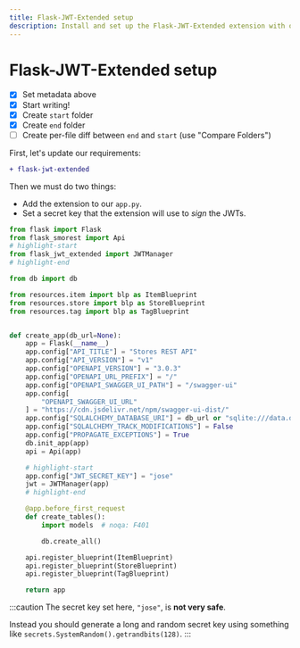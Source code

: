```yaml
---
title: Flask-JWT-Extended setup
description: Install and set up the Flask-JWT-Extended extension with our REST API.
---
```


# Flask-JWT-Extended setup

- [x] Set metadata above
- [x] Start writing!
- [x] Create `start` folder
- [x] Create `end` folder
- [ ] Create per-file diff between `end` and `start` (use "Compare Folders")

First, let's update our requirements:

```diff title="requirements.txt"
+ flask-jwt-extended
```

Then we must do two things:

- Add the extension to our `app.py`.
- Set a secret key that the extension will use to _sign_ the JWTs.

```python title="app.py"
from flask import Flask
from flask_smorest import Api
# highlight-start
from flask_jwt_extended import JWTManager
# highlight-end

from db import db

from resources.item import blp as ItemBlueprint
from resources.store import blp as StoreBlueprint
from resources.tag import blp as TagBlueprint


def create_app(db_url=None):
    app = Flask(__name__)
    app.config["API_TITLE"] = "Stores REST API"
    app.config["API_VERSION"] = "v1"
    app.config["OPENAPI_VERSION"] = "3.0.3"
    app.config["OPENAPI_URL_PREFIX"] = "/"
    app.config["OPENAPI_SWAGGER_UI_PATH"] = "/swagger-ui"
    app.config[
        "OPENAPI_SWAGGER_UI_URL"
    ] = "https://cdn.jsdelivr.net/npm/swagger-ui-dist/"
    app.config["SQLALCHEMY_DATABASE_URI"] = db_url or "sqlite:///data.db"
    app.config["SQLALCHEMY_TRACK_MODIFICATIONS"] = False
    app.config["PROPAGATE_EXCEPTIONS"] = True
    db.init_app(app)
    api = Api(app)

    # highlight-start
    app.config["JWT_SECRET_KEY"] = "jose"
    jwt = JWTManager(app)
    # highlight-end

    @app.before_first_request
    def create_tables():
        import models  # noqa: F401

        db.create_all()

    api.register_blueprint(ItemBlueprint)
    api.register_blueprint(StoreBlueprint)
    api.register_blueprint(TagBlueprint)

    return app
```

:::caution
The secret key set here, `"jose"`, is **not very safe**.

Instead you should generate a long and random secret key using something like `secrets.SystemRandom().getrandbits(128)`.
:::